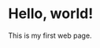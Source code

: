 <html>
    <head>
        <title>My web page</title>
    </head>
    <body>
        <h1>Hello, world!</h1>
        <p>This is my first web page.</p>
        <img scr=" D:\krupali\images.jfif">
    </body>
</html>
